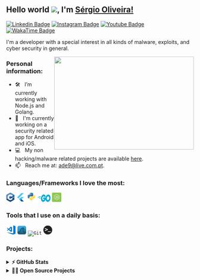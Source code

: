 ## Hello world <img src="https://media.giphy.com/media/hvRJCLFzcasrR4ia7z/giphy.gif" width="25px">, I'm [Sérgio Oliveira!](https://github.com/Mistakx/)

[![Linkedin Badge](https://img.shields.io/badge/-Linkedin-2554da?style=flat-square&logo=Linkedin&logoColor=white)](https://www.linkedin.com/in/sergio-n-oliveira/)
[![Instagram Badge](https://img.shields.io/badge/-Instagram-e4405f?style=flat-square&logo=Instagram&logoColor=white)](https://instagram.com/Mistakx/)
[![Youtube Badge](https://img.shields.io/badge/-Youtube-bf1d00?style=flat-square&logo=Youtube&logoColor=white)](https://www.youtube.com/channel/UCgPqmKIfUjk91vQJC4mvoJA)
[![WakaTime Badge](https://img.shields.io/badge/-WakaTime-0cc7e8?style=flat-square&logo=WakaTime&logoColor=white)](https://wakatime.com/@Mistakx)

I'm a developer with a special interest in all kinds of malware, exploits, and cyber security in general.
<!-- <img align="right" height="250" width="375" alt="" src="https://raw.githubusercontent.com/iampavangandhi/iampavangandhi/master/gifs/coder.gif" /> -->

<img align="right" height="250" width="375" alt="" src="https://i.giphy.com/media/8fRwPZtbWkkX6/giphy.webp" />

### Personal information:
 
- 🛠 &nbsp; I’m currently working with Node.js and Golang.
- 📱 &nbsp; I'm currently working on a security related app for Android and iOS.
- 💻 &nbsp; My non hacking/malware related projects are available [here](https://github.com/Mistakx?tab=repositories).
- 📫 &nbsp; Reach me at: ade9@live.com.pt.

### Languages/Frameworks I love the most:

<code><img title="C++" height="25" src="assets/cpp.svg"></code>
<code><img title="Flutter" height="25" src="assets/flutter.png"></code>
<code><img title="Python" height="25" src="assets/python.svg"></code>
<code><img title="Golang" height="20" width="35" src="assets/golang.png"></code>
<code><img title="Node.js" height="25" width="25" src="assets/node.svg"></code>

### Tools that I use on a daily basis:

<code><img title="Visual Studio Code" height="25" src="assets/visual-studio-code.png"></code>
<code><img title="Wireshark" height="25" src="assets/wireshark-icon.png"></code>
<code><img title="Git" height="25" src="https://github.com/zumrudu-anka/zumrudu-anka/blob/master/images/git-original.svg"></code>
<code><img title="Bash" height="25" src="assets/terminal.png" alt="terminal"></code>
<!-- "https://raw.githubusercontent.com/github/explore/80688e429a7d4ef2fca1e82350fe8e3517d3494d/topics/terminal/terminal.png" -->

### Projects:

<details>	
  <summary><b>⚡ GitHub Stats</b></summary>

  <a title="GitHub Stats">
    <img height=175 align="center" src="https://github-readme-stats.vercel.app/api?username=Mistakx&show_icons=true&theme=chartreuse-dark">
  </a>

  <!-- <a href="https://github.com/Mistakx/github-readme-stats" title="Most Used Languages">
    <img height=175 align="center" src="https://github-readme-stats.vercel.app/api/top-langs/?username=Mistakx&hide=c%23,powershell,java&title_color=2aa889&text_color=99d1ce&icon_color=2bbc8a&bg_color=0c1014&langs_count=8&layout=compact" />
  </a> -->

  <a title="Most Used Languages">
    <img height=175 align="center" src="https://github-readme-stats.vercel.app/api/top-langs/?username=Mistakx&theme=chartreuse-dark&layout=compact" />
  </a>

  <!-- [![willianrod's wakatime stats](https://github-readme-stats.vercel.app/api/wakatime?username=Mistakx)](https://github.com/anuraghazra/github-readme-stats) -->

</details>



<details>
  <summary><b>🧑‍🚀 Open Source Projects</b></summary>

  <br />
  <table>
    <thead align="center">
      <tr border: none;>
        <td><b>💻 Projects</b></td>
        <td><b>🌟 Stars</b></td>
        <td><b>🍴 Forks</b></td>
        <td><b>🐛 Issues</b></td>
        <td><b>🔔 Pull Requests</b></td>
        <td><b>👨‍💻 Language</b></td>
      </tr>
    </thead>
    <tbody>
      <tr>
	      <td><a href="https://github.com/Mistakx/Bus-Company"><b>🚌 Bus Company Simulation</b></a></td>
        <td><img alt="Stars" src="https://img.shields.io/github/stars/Mistakx/Bus-Company?style=flat-square&labelColor=343b41"/></td>
        <td><img alt="Forks" src="https://img.shields.io/github/forks/Mistakx/Bus-Company?style=flat-square&labelColor=343b41"/></td>
        <td><img alt="Issues" src="https://img.shields.io/github/issues/Mistakx/Bus-Company?style=flat-square"/></td>
        <td><img alt="Pull Requests" src="https://img.shields.io/github/issues-pr/Mistakx/Bus-Company?style=flat-square"/></td>
        <td><img alt="Language" src="https://img.shields.io/github/languages/top/Mistakx/Bus-Company?style=flat-square"/></td>
      </tr>
      <tr>
	      <td><a href="https://github.com/Mistakx/Vending-Machine"><b>🍫 Vending Machine Simulation</b></a></td>
        <td><img alt="Stars" src="https://img.shields.io/github/stars/Mistakx/Vending-Machine?style=flat-square&labelColor=343b41"/></td>
        <td><img alt="Forks" src="https://img.shields.io/github/forks/Mistakx/Vending-Machine?style=flat-square&labelColor=343b41"/></td>
        <td><img alt="Issues" src="https://img.shields.io/github/issues/Mistakx/Vending-Machine?style=flat-square"/></td>
        <td><img alt="Pull Requests" src="https://img.shields.io/github/issues-pr/Mistakx/Vending-Machine?style=flat-square"/></td>
        <td><img alt="Language" src="https://img.shields.io/github/languages/top/Mistakx/Vending-Machine?style=flat-square"/></td>
      </tr>
      <tr>
	      <td><a href="https://github.com/Mistakx/PacMan"><b>👾 Climate Change Pac-Man</b></a></td>
        <td><img alt="Stars" src="https://img.shields.io/github/stars/Mistakx/PacMan?style=flat-square&labelColor=343b41"/></td>
        <td><img alt="Forks" src="https://img.shields.io/github/forks/Mistakx/PacMan?style=flat-square&labelColor=343b41"/></td>
        <td><img alt="Issues" src="https://img.shields.io/github/issues/Mistakx/PacMan?style=flat-square"/></td>
        <td><img alt="Pull Requests" src="https://img.shields.io/github/issues-pr/Mistakx/PacMan?style=flat-square"/></td>
        <td><img alt="Language" src="https://img.shields.io/github/languages/top/Mistakx/PacMan?style=flat-square"/></td>
      </tr>
      <tr>
	      <td><a href="https://github.com/Mistakx/BarCodeGenerator"><b>🗃 Digital Bar Code Generator</b></a></td>
        <td><img alt="Stars" src="https://img.shields.io/github/stars/Mistakx/BarCodeGenerator?style=flat-square&labelColor=343b41"/></td>
        <td><img alt="Forks" src="https://img.shields.io/github/forks/Mistakx/BarCodeGenerator?style=flat-square&labelColor=343b41"/></td>
        <td><img alt="Issues" src="https://img.shields.io/github/issues/Mistakx/BarCodeGenerator?style=flat-square"/></td>
        <td><img alt="Pull Requests" src="https://img.shields.io/github/issues-pr/Mistakx/BarCodeGenerator?style=flat-square"/></td>
        <td><img alt="Language" src="https://img.shields.io/github/languages/top/Mistakx/BarCodeGenerator?style=flat-square"/></td>
      </tr>
    </tbody>
  </table>
  <br />
</details>
